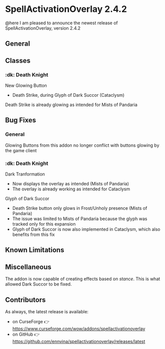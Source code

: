 # SpellActivationOverlay 2.4.2
@here I am pleased to announce the newest release of SpellActivationOverlay, version 2.4.2
## General
## Classes
### :dk:  Death Knight
New Glowing Button
- Death Strike, during Glyph of Dark Succor (Cataclysm)

Death Strike is already glowing as intended for Mists of Pandaria
## Bug Fixes
### General
Glowing Buttons from this addon no longer conflict with buttons glowing by the game client
### :dk:  Death Knight
Dark Tranformation
- Now displays the overlay as intended (Mists of Pandaria)
- The overlay is already working as intended for Cataclysm

Glyph of Dark Succor
- Death Strike button only glows in Frost/Unholy presence (Mists of Pandaria)
- The issue was limited to Mists of Pandaria because the glyph was tracked only for this expansion
- Glyph of Dark Succor is now also implemented in Cataclysm, which also benefits from this fix
## Known Limitations
## Miscellaneous
The addon is now capable of creating effects based on _stance_. This is what allowed Dark Succor to be fixed.
## Contributors

As always, the latest release is available:
- on CurseForge :point_right:  https://www.curseforge.com/wow/addons/spellactivationoverlay
- on GitHub :point_right:  https://github.com/ennvina/spellactivationoverlay/releases/latest